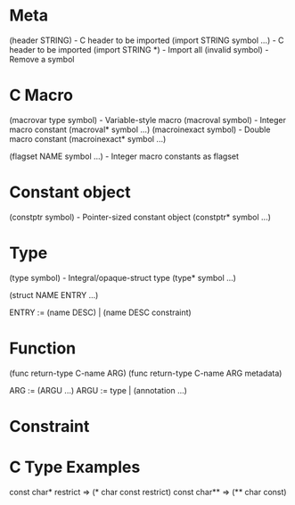 
Meta
====

(header STRING) - C header to be imported
(import STRING symbol ...) - C header to be imported 
(import STRING \*) - Import all
(invalid symbol) - Remove a symbol

C Macro
=======

(macrovar type symbol) - Variable-style macro
(macroval symbol) - Integer macro constant
(macroval\* symbol ...)
(macroinexact symbol) - Double macro constant
(macroinexact\* symbol ...)

(flagset NAME symbol ...) - Integer macro constants as flagset

Constant object
===============

(constptr symbol) - Pointer-sized constant object
(constptr\* symbol ...)


Type
====

(type symbol) - Integral/opaque-struct type
(type\* symbol ...)

(struct NAME ENTRY ...)

ENTRY := (name DESC) | (name DESC constraint)


Function
========

(func return-type C-name ARG)
(func return-type C-name ARG metadata)

ARG := (ARGU ...)
ARGU := type | (annotation ...)

Constraint
==========

C Type Examples
===============

 const char\* restrict => (\* char const restrict)
 const char\*\* => (\*\* char const)
